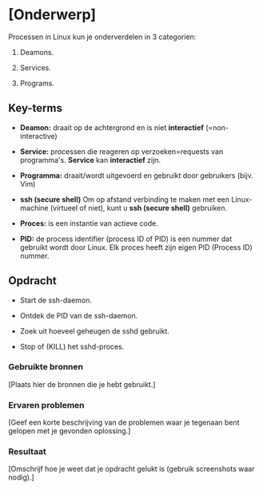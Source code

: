 # [Onderwerp]
Processen in Linux kun je onderverdelen in 3 categorien:

1. Deamons.

2. Services.

3. Programs.


## Key-terms
- **Deamon:** draait op de achtergrond en is niet **interactief** (=non-interactive)

- **Service:**  processen die reageren op verzoeken=requests van programma's. **Service** kan **interactief** zijn.

- **Programma:** draait/wordt uitgevoerd en gebruikt door gebruikers (bijv. Vim)

- **ssh (secure shell)** Om op afstand verbinding te maken met een Linux-machine (virtueel of niet), kunt u **ssh (secure shell)** gebruiken.

- **Proces:** is een instantie van actieve code. 

- **PID:** de process identifier (process ID of PID) is een nummer dat gebruikt wordt door Linux. Elk proces heeft zijn eigen PID (Process ID) nummer.

## Opdracht

- Start de ssh-daemon.

- Ontdek de PID van de ssh-daemon.

- Zoek uit hoeveel geheugen de sshd gebruikt.

- Stop of (KILL) het sshd-proces.


### Gebruikte bronnen
[Plaats hier de bronnen die je hebt gebruikt.]

### Ervaren problemen
[Geef een korte beschrijving van de problemen waar je tegenaan bent gelopen met je gevonden oplossing.]

### Resultaat
[Omschrijf hoe je weet dat je opdracht gelukt is (gebruik screenshots waar nodig).]
